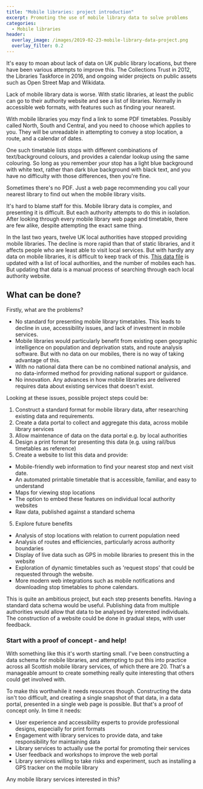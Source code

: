 ```yaml
---
title: "Mobile libraries: project introduction"
excerpt: Promoting the use of mobile library data to solve problems
categories:
  - Mobile libraries
header:
  overlay_image: /images/2019-02-23-mobile-library-data-project.png
  overlay_filter: 0.2
---
```


It's easy to moan about lack of data on UK public library locations, but there have been various attempts to improve this. The Collections Trust in 2012, the Libraries Taskforce in 2016, and ongoing wider projects on public assets such as Open Street Map and Wikidata.

Lack of mobile library data is worse. With static libraries, at least the public can go to their authority website and see a list of libraries. Normally in accessible web formats, with features such as finding your nearest.

With mobile libraries you *may* find a link to some PDF timetables. Possibly called North, South and Central, and you need to choose which applies to you. They will be unreadable in attempting to convey a stop location, a route, and a calendar of dates.

One such timetable lists stops with different combinations of text/background colours, and provides a calendar lookup using the same colouring. So long as you remember *your* stop has a light blue background with white text, rather than dark blue background with black text, and you have no difficulty with those differences, then you're fine.

Sometimes there's no PDF. Just a web page recommending you call your nearest library to find out when the mobile library visits.

It's hard to blame staff for this. Mobile library data is complex, and presenting it is difficult. But each authority attempts to do this in isolation. After looking through every mobile library web page and timetable, there are few alike, despite attempting the exact same thing.

In the last two years, twelve UK local authorities have stopped providing mobile libraries. The decline is more rapid than that of static libraries, and it affects people who are least able to visit local services. But with hardly any data on mobile libraries, it is difficult to keep track of this. [This data file](https://github.com/LibrariesHacked/mobiles-librarydata/blob/master/data/authorities.csv) is updated with a list of local authorities, and the number of mobiles each has. But updating that data is a manual process of searching through each local authority website.

## What can be done?

Firstly, what are the problems?

* No standard for presenting mobile library timetables. This leads to decline in use, accessibility issues, and lack of investment in mobile services.
* Mobile libraries would particularly benefit from existing open geographic intelligence on population and deprivation stats, and route analysis software. But with no data on our mobiles, there is no way of taking advantage of this.
* With no national data there can be no combined national analysis, and no data-informed method for providing national support or guidance.
* No innovation. Any advances in how mobile libraries are delivered requires data about existing services that doesn't exist.

Looking at these issues, possible project steps could be:

1. Construct a standard format for mobile library data, after researching existing data and requirements.
2. Create a data portal to collect and aggregate this data, across mobile library services
3. Allow maintenance of data on the data portal e.g. by local authorities
4. Design a print format for presenting this data (e.g. using rail/bus timetables as reference) 
5. Create a website to list this data and provide:
  * Mobile-friendly web information to find your nearest stop and next visit date.
  * An automated printable timetable that is accessible, familiar, and easy to understand
  * Maps for viewing stop locations
  * The option to embed these features on individual local authority websites
  * Raw data, published against a standard schema
5. Explore future benefits
  * Analysis of stop locations with relation to current population need
  * Analysis of routes and efficiencies, particularly across authority boundaries
  * Display of live data such as GPS in mobile libraries to present this in the website
  * Exploration of dynamic timetables such as 'request stops' that could be requested through the website.
  * More modern web integrations such as mobile notifications and downloading stop timetables to phone calendars.

This is quite an ambitious project, but each step presents benefits. Having a standard data schema would be useful. Publishing data from multiple authorities would allow that data to be analysed by interested individuals. The construction of a website could be done in gradual steps, with user feedback.

### Start with a proof of concept - and help!

With something like this it's worth starting small. I've been constructing a data schema for mobile libraries, and attempting to put this into practice across all Scottish mobile library services, of which there are 20. That's a manageable amount to create something really quite interesting that others could get involved with.

To make this worthwhile it needs resources though. Constructing the data isn't too difficult, and creating a single snapshot of that data, in a data portal, presented in a single web page is possible. But that's a proof of concept only. In time it needs:

* User experience and accessibility experts to provide professional designs, especially for print formats
* Engagement with library services to provide data, and take responsibility for maintaining data
* Library services to actually use the portal for promoting their services
* User feedback and workshops to improve the web portal
* Library services willing to take risks and experiment, such as installing a GPS tracker on the mobile library

Any mobile library services interested in this?
